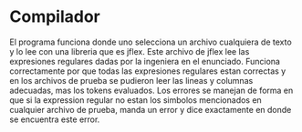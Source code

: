 # Compilador
El programa funciona donde uno selecciona un archivo cualquiera de texto y lo lee con una libreria que es jflex. Este archivo de jflex lee las expresiones regulares dadas por la ingeniera en el enunciado.
Funciona correctamente por que todas las expresiones regulares estan correctas y en los archivos de prueba se pudieron leer las lineas y columnas adecuadas, mas los tokens evaluados.
Los errores se manejan de forma en que si la expression regular no estan los simbolos mencionados en cualquier archivo de prueba, manda un error y dice exactamente en donde se encuentra este error.
